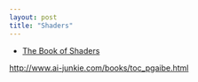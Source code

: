 ```yaml
---
layout: post
title: "Shaders"
---
```


- [The Book of Shaders](https://thebookofshaders.com/)

http://www.ai-junkie.com/books/toc_pgaibe.html